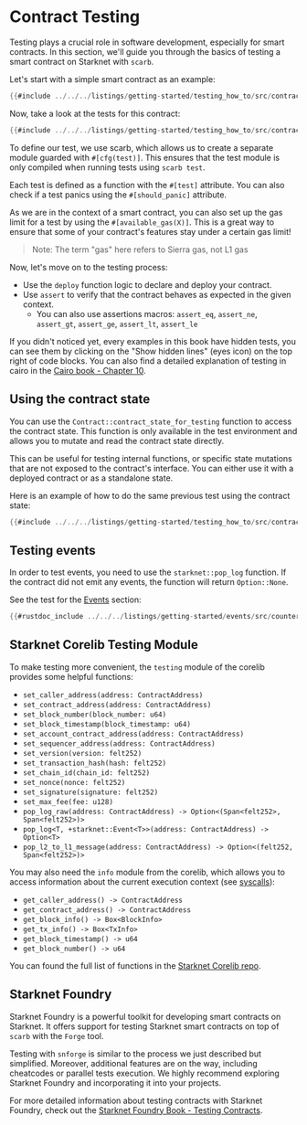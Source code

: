 # Contract Testing

Testing plays a crucial role in software development, especially for smart contracts. In this section, we'll guide you through the basics of testing a smart contract on Starknet with `scarb`.

Let's start with a simple smart contract as an example:

```rust
{{#include ../../../listings/getting-started/testing_how_to/src/contract.cairo:contract}}
```

Now, take a look at the tests for this contract:

```rust
{{#include ../../../listings/getting-started/testing_how_to/src/contract.cairo:tests}}
```

To define our test, we use scarb, which allows us to create a separate module guarded with `#[cfg(test)]`. This ensures that the test module is only compiled when running tests using `scarb test`.

Each test is defined as a function with the `#[test]` attribute. You can also check if a test panics using the `#[should_panic]` attribute.

As we are in the context of a smart contract, you can also set up the gas limit for a test by using the `#[available_gas(X)]`. This is a great way to ensure that some of your contract's features stay under a certain gas limit!

> Note: The term "gas" here refers to Sierra gas, not L1 gas

Now, let's move on to the testing process:

- Use the `deploy` function logic to declare and deploy your contract.
- Use `assert` to verify that the contract behaves as expected in the given context.
  - You can also use assertions macros: `assert_eq`, `assert_ne`, `assert_gt`, `assert_ge`, `assert_lt`, `assert_le`

If you didn't noticed yet, every examples in this book have hidden tests, you can see them by clicking on the "Show hidden lines" (eyes icon) on the top right of code blocks.
You can also find a detailed explanation of testing in cairo in the [Cairo book - Chapter 10](https://book.cairo-lang.org/ch10-00-testing-cairo-programs.html).

## Using the contract state

You can use the `Contract::contract_state_for_testing` function to access the contract state. This function is only available in the test environment and allows you to mutate and read the contract state directly.

This can be useful for testing internal functions, or specific state mutations that are not exposed to the contract's interface. You can either use it with a deployed contract or as a standalone state.

Here is an example of how to do the same previous test using the contract state:

```rust
{{#include ../../../listings/getting-started/testing_how_to/src/contract.cairo:tests_with_state}}
```

## Testing events

In order to test events, you need to use the `starknet::pop_log` function. If the contract did not emit any events, the function will return `Option::None`.

See the test for the [Events](../events.md) section:

```rust
{{#rustdoc_include ../../../listings/getting-started/events/src/counter.cairo:test_events}}
```

## Starknet Corelib Testing Module

To make testing more convenient, the `testing` module of the corelib provides some helpful functions:

- `set_caller_address(address: ContractAddress)`
- `set_contract_address(address: ContractAddress)`
- `set_block_number(block_number: u64)`
- `set_block_timestamp(block_timestamp: u64)`
- `set_account_contract_address(address: ContractAddress)`
- `set_sequencer_address(address: ContractAddress)`
- `set_version(version: felt252)`
- `set_transaction_hash(hash: felt252)`
- `set_chain_id(chain_id: felt252)`
- `set_nonce(nonce: felt252)`
- `set_signature(signature: felt252)`
- `set_max_fee(fee: u128)`
- `pop_log_raw(address: ContractAddress) -> Option<(Span<felt252>, Span<felt252>)>`
- `pop_log<T, +starknet::Event<T>>(address: ContractAddress) -> Option<T>`
- `pop_l2_to_l1_message(address: ContractAddress) -> Option<(felt252, Span<felt252>)>`

You may also need the `info` module from the corelib, which allows you to access information about the current execution context (see [syscalls](../basics/syscalls.md)):

- `get_caller_address() -> ContractAddress`
- `get_contract_address() -> ContractAddress`
- `get_block_info() -> Box<BlockInfo>`
- `get_tx_info() -> Box<TxInfo>`
- `get_block_timestamp() -> u64`
- `get_block_number() -> u64`

You can found the full list of functions in the [Starknet Corelib repo](https://github.com/starkware-libs/cairo/tree/main/corelib/src/starknet).

## Starknet Foundry

Starknet Foundry is a powerful toolkit for developing smart contracts on Starknet. It offers support for testing Starknet smart contracts on top of `scarb` with the `Forge` tool.

Testing with `snforge` is similar to the process we just described but simplified. Moreover, additional features are on the way, including cheatcodes or parallel tests execution. We highly recommend exploring Starknet Foundry and incorporating it into your projects.

For more detailed information about testing contracts with Starknet Foundry, check out the [Starknet Foundry Book - Testing Contracts](https://foundry-rs.github.io/starknet-foundry/testing/contracts.html).
